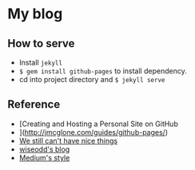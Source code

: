 # My blog

## How to serve

* Install `jekyll`
* `$ gem install github-pages` to install dependency.
* cd into project directory and `$ jekyll serve`

## Reference

* [Creating and Hosting a Personal Site on GitHub
* ](http://jmcglone.com/guides/github-pages/)
* [We still can't have nice things](https://software-carpentry.org/blog/2016/09/we-still-cant-have-nice-things.html)
* [wiseodd's blog](https://github.com/wiseodd/wiseodd.github.io)
* [Medium's style](https://medium.com/)
